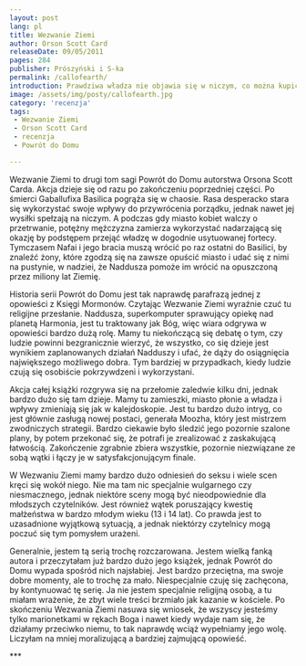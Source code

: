 ```yaml
---
layout: post
lang: pl
title: Wezwanie Ziemi
author: Orson Scott Card
releaseDate: 09/05/2011
pages: 284
publisher: Prószyński i S-ka
permalink: /callofearth/
introduction: Prawdziwa władza nie objawia się w niczym, co można kupić za zwykłe pieniądze (...). Za pieniądze można kupić jedynie złudzenie władzy. Prawdziwa władza leży w sile woli - woli dość silnej, by inni naginali się do niej i chętnie ją spełniali.
image: /assets/img/posty/callofearth.jpg
category: 'recenzja'
tags:
 - Wezwanie Ziemi
 - Orson Scott Card
 - recenzja
 - Powrót do Domu

---
```


  Wezwanie Ziemi to drugi tom sagi Powrót do Domu autorstwa Orsona Scott Carda. Akcja dzieje się od razu po zakończeniu poprzedniej części. Po śmierci Gaballufixa Basilica pogrąża się w chaosie. Rasa desperacko stara się wykorzystać swoje wpływy do przywrócenia porządku, jednak nawet jej wysiłki spełzają na niczym. A podczas gdy miasto kobiet walczy o przetrwanie, potężny mężczyzna zamierza wykorzystać nadarzającą się okazję by podstępem przejąć władzę w dogodnie usytuowanej fortecy. Tymczasem Nafai i jego bracia muszą wrócić po raz ostatni do Basilici, by znaleźć żony, które zgodzą się na zawsze opuścić miasto i udać się z nimi na pustynie, w nadziei, że Naddusza pomoże im wrócić na opuszczoną przez miliony lat Ziemię.

  Historia serii Powrót do Domu jest tak naprawdę parafrazą jednej z opowieści z Księgi Mormonów. Czytając Wezwanie Ziemi wyraźnie czuć tu religijne przesłanie. Naddusza, superkomputer sprawujący opiekę nad planetą Harmonia, jest tu traktowany jak Bóg, więc wiara odgrywa w opowieści bardzo dużą rolę. Mamy tu niekończącą się debatę o tym, czy ludzie powinni bezgranicznie wierzyć, że wszystko, co się dzieje jest wynikiem zaplanowanych działań Nadduszy i ufać, że dąży do osiągnięcia największego możliwego dobra. Tym bardziej w przypadkach, kiedy ludzie czują się osobiście pokrzywdzeni i wykorzystani.

  Akcja całej książki rozgrywa się na przełomie zaledwie kilku dni, jednak bardzo dużo się tam dzieje. Mamy tu zamieszki, miasto płonie a władza i wpływy zmieniają się jak w kalejdoskopie. Jest tu bardzo dużo intryg, co jest głównie zasługą nowej postaci, generała Moozha, który jest mistrzem zwodniczych strategii. Bardzo ciekawie było śledzić jego pozornie szalone plany, by potem przekonać się, że potrafi je zrealizować z zaskakującą łatwością. Zakończenie zgrabnie zbiera wszystkie, pozornie niezwiązane ze sobą wątki i łączy je w satysfakcjonującym finale.

  W Wezwaniu Ziemi mamy bardzo dużo odniesień do seksu i wiele scen kręci się wokół niego. Nie ma tam nic specjalnie wulgarnego czy niesmacznego, jednak niektóre sceny mogą być nieodpowiednie dla młodszych czytelników. Jest również wątek poruszający kwestię małżeństwa w bardzo młodym wieku (13 i 14 lat). Co prawda jest to uzasadnione wyjątkową sytuacją, a jednak niektórzy czytelnicy mogą poczuć się tym pomysłem urażeni.

  Generalnie, jestem tą serią trochę rozczarowana. Jestem wielką fanką autora i przeczytałam już bardzo dużo jego książek, jednak Powrót do Domu wypada spośród nich najsłabiej. Jest bardzo przeciętna, ma swoje dobre momenty, ale to trochę za mało. Niespecjalnie czuję się zachęcona, by kontynuować tę serię. Ja nie jestem specjalnie religijną osobą, a tu miałam wrażenie, że zbyt wiele treści brzmiało jak kazanie w kościele. Po skończeniu Wezwania Ziemi nasuwa się wniosek, że wszyscy jesteśmy tylko marionetkami w rękach Boga i nawet kiedy wydaje nam się, że działamy przeciwko niemu, to tak naprawdę wciąż wypełniamy jego wolę. Liczyłam na mniej moralizującą a bardziej zajmującą opowieść.

  \*\*\*
